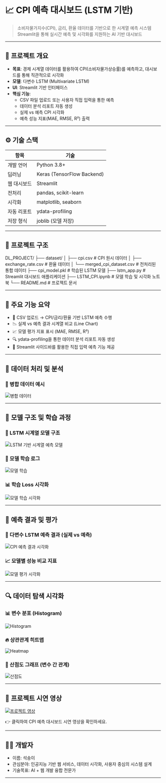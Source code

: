 # 📈 CPI 예측 대시보드 (LSTM 기반)

> 소비자물가지수(CPI), 금리, 환율 데이터를 기반으로 한 시계열 예측 시스템  
> Streamlit을 통해 실시간 예측 및 시각화를 지원하는 AI 기반 대시보드

---

## 🎯 프로젝트 개요

- **목표**: 경제 시계열 데이터를 활용하여 CPI(소비자물가상승률)를 예측하고, 대시보드를 통해 직관적으로 시각화
- **모델**: 다변수 LSTM (Multivariate LSTM)
- **UI**: Streamlit 기반 인터페이스
- **핵심 기능**:
  - CSV 파일 업로드 또는 사용자 직접 입력을 통한 예측
  - 데이터 분석 리포트 자동 생성
  - 실제 vs 예측 CPI 시각화
  - 예측 성능 지표(MAE, RMSE, R²) 출력

---

## ⚙️ 기술 스택

| 항목 | 기술 |
|------|------|
| 개발 언어 | Python 3.8+ |
| 딥러닝 | Keras (TensorFlow Backend) |
| 웹 대시보드 | Streamlit |
| 전처리 | pandas, scikit-learn |
| 시각화 | matplotlib, seaborn |
| 자동 리포트 | ydata-profiling |
| 저장 형식 | joblib (모델 저장) |

---

## 📁 프로젝트 구조

DL_PROJECT/
├── dataset/
│ ├── cpi.csv # CPI 원시 데이터
│ ├── exchange_rate.csv # 환율 데이터
│ └── merged_cpi_dataset.csv # 전처리된 통합 데이터
├── cpi_model.pkl # 학습된 LSTM 모델
├── lstm_app.py # Streamlit 대시보드 애플리케이션
├── LSTM_CPI.ipynb # 모델 학습 및 시각화 노트북
└── README.md # 프로젝트 문서

---

## 🧩 주요 기능 요약

- 📂 CSV 업로드 → CPI/금리/환율 기반 LSTM 예측 수행
- 📉 실제 vs 예측 결과 시계열 비교 (Line Chart)
- 📈 모델 평가 지표 표시 (MAE, RMSE, R²)
- 🔍 ydata-profiling을 통한 데이터 분석 리포트 자동 생성
- 🧮 Streamlit 사이드바를 활용한 직접 입력 예측 기능 제공

---

## 🧪 데이터 처리 및 분석

### 🔗 병합 데이터 예시
![병합 데이터](images/merged_data.PNG.png)

---

## 🧠 모델 구조 및 학습 과정

### 📌 LSTM 시계열 모델 구조
![LSTM 기반 시계열 예측 모델](images/sequential.png)

### 🔄 모델 학습 로그
![모델 학습](images/study.png)

### 📊 학습 Loss 시각화
![모델 학습 시각화](images/study_graph.png)

---

## 🧾 예측 결과 및 평가

### 🧮 다변수 LSTM 예측 결과 (실제 vs 예측)
![CPI 예측 결과 시각화](images/pre_real.png)

### 📈 모델별 성능 비교 지표
![모델 평가 시각화](images/models_eval.png)

---

## 🔍 데이터 탐색 시각화

### 📊 변수 분포 (Histogram)
![Histogram](images/histogram.png)

### 🔥 상관관계 히트맵
![Heatmap](images/heatmap.png)

### 🧩 산점도 그래프 (변수 간 관계)
![산점도](images/graph2.png)

---

## 🎥 프로젝트 시연 영상

[![프로젝트 영상](images/cpi.jpg)](https://youtu.be/FImQVUrJiqs?si=VQ0xTI1B-8XqKO1u)

👉 클릭하여 CPI 예측 대시보드 시연 영상을 확인하세요.

---

## 👩‍💻 개발자

- 이름: 석송이
- 관심분야: 인공지능 기반 웹 서비스, 데이터 시각화, 사용자 중심의 시스템 설계
- 기술목표: AI + 웹 개발 융합 전문가

---

